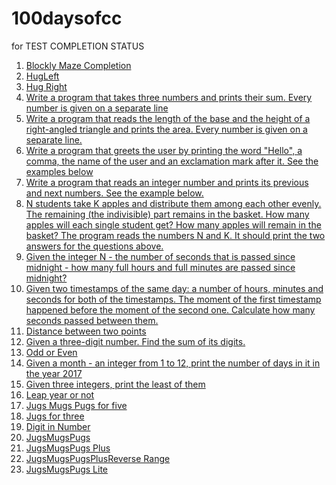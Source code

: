 # 100daysofcc
for TEST COMPLETION STATUS


1) [Blockly Maze Completion](Day01.md)
2) [HugLeft](Day02.md)
3) [Hug Right](Day03.md)
4) [Write a program that takes three numbers and prints their sum. Every number is given on a separate line](Day04.md)
5) [Write a program that reads the length of the base and the height of a right-angled triangle and prints the area. Every number is given on a separate line.](Day05.md)
6) [Write a program that greets the user by printing the word "Hello", a comma, the name of the user and an exclamation mark after it. See the examples below](Day06.md)
7) [Write a program that reads an integer number and prints its previous and next numbers. See the example below.](Day07.md)
8) [N students take K apples and distribute them among each other evenly. The remaining (the indivisible) part remains in the basket. How many apples will each single student get? How many apples will remain in the basket?
The program reads the numbers N and K. It should print the two answers for the questions above.](Day08.md)
9) [ Given the integer N - the number of seconds that is passed since midnight - how many full hours and full minutes are passed since midnight?](Day09.md)
10) [Given two timestamps of the same day: a number of hours, minutes and seconds for both of the timestamps. The moment of the first timestamp happened before the moment of the second one. Calculate how many seconds passed between them.](Day10.md)
11) [Distance between two points](Day11.md)
12) [Given a three-digit number. Find the sum of its digits.](Day12.md)
13) [Odd or Even](Day13.md)
14) [Given a month - an integer from 1 to 12, print the number of days in it in the year 2017](Day14.md)
15) [Given three integers, print the least of them](Day15.md)
16) [Leap year or not](Day16.md)
17) [Jugs Mugs Pugs for five](Day17.md)
18) [Jugs for three](Day18.md)
19) [Digit in Number](Day19.md)
20) [JugsMugsPugs ](Day20.md)
21) [JugsMugsPugs Plus](Day21.md)
22) [JugsMugsPugsPlusReverse Range](Day22.md)
23) [JugsMugsPugs Lite](Day23.md)
